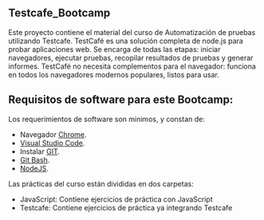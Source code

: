 ## Testcafe_Bootcamp

 Este proyecto contiene el material del curso de Automatización de pruebas utilizando Testcafe.
 TestCafé es una solución completa de node.js para probar aplicaciones web. Se encarga de todas las etapas: iniciar navegadores, ejecutar pruebas, recopilar resultados de pruebas y generar informes. 
 TestCafé no necesita complementos para el navegador: funciona en todos los navegadores modernos populares, listos para usar.

## Requisitos de software para este Bootcamp:
Los requerimientos de software son minimos, y constan de:

* Navegador [Chrome](https://www.google.com/chrome/).
* [Visual Studio Code](https://code.visualstudio.com/).
* Instalar [GIT](https://git-scm.com/book/es/v1/Empezando-Instalando-Git).
* [Git Bash](https://git-scm.com/download/win).
* [NodeJS](https://nodejs.org/es/download/).

Las prácticas del curso están divididas en dos carpetas:
* JavaScript: Contiene ejercicios de práctica con JavaScript
* Testcafe: Contiene ejercicios de práctica ya integrando Testcafe
